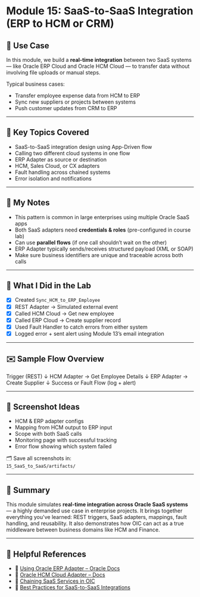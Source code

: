 # Module 15: SaaS-to-SaaS Integration (ERP to HCM or CRM)

## 🔧 Use Case
In this module, we build a **real-time integration** between two SaaS systems — like Oracle ERP Cloud and Oracle HCM Cloud — to transfer data without involving file uploads or manual steps.

Typical business cases:
- Transfer employee expense data from HCM to ERP
- Sync new suppliers or projects between systems
- Push customer updates from CRM to ERP

---

## 🔑 Key Topics Covered
- SaaS-to-SaaS integration design using App-Driven flow
- Calling two different cloud systems in one flow
- ERP Adapter as source or destination
- HCM, Sales Cloud, or CX adapters
- Fault handling across chained systems
- Error isolation and notifications

---

## 🧠 My Notes
- This pattern is common in large enterprises using multiple Oracle SaaS apps
- Both SaaS adapters need **credentials & roles** (pre-configured in course lab)
- Can use **parallel flows** (if one call shouldn’t wait on the other)
- ERP Adapter typically sends/receives structured payload (XML or SOAP)
- Make sure business identifiers are unique and traceable across both calls

---

## 🧪 What I Did in the Lab
- [x] Created `Sync_HCM_to_ERP_Employee`
- [x] REST Adapter → Simulated external event
- [x] Called HCM Cloud → Get new employee
- [x] Called ERP Cloud → Create supplier record
- [x] Used Fault Handler to catch errors from either system
- [x] Logged error + sent alert using Module 13’s email integration

---

## ✉️ Sample Flow Overview
Trigger (REST)
↓
HCM Adapter → Get Employee Details
↓
ERP Adapter → Create Supplier
↓
Success or Fault Flow (log + alert)


---

## 📎 Screenshot Ideas
- HCM & ERP adapter configs
- Mapping from HCM output to ERP input
- Scope with both SaaS calls
- Monitoring page with successful tracking
- Error flow showing which system failed

🗂️ Save all screenshots in:  
`15_SaaS_to_SaaS/artifacts/`

---

## 📌 Summary
This module simulates **real-time integration across Oracle SaaS systems** — a highly demanded use case in enterprise projects. It brings together everything you've learned: REST triggers, SaaS adapters, mappings, fault handling, and reusability. It also demonstrates how OIC can act as a true middleware between business domains like HCM and Finance.

---

## 🔗 Helpful References

- 🔄 [Using Oracle ERP Adapter – Oracle Docs](https://docs.oracle.com/en/cloud/paas/integration-cloud/erp-adapter/index.html)  
- 👥 [Oracle HCM Cloud Adapter – Docs](https://docs.oracle.com/en/cloud/paas/integration-cloud/hcm-adapter/index.html)  
- 🧩 [Chaining SaaS Services in OIC](https://docs.oracle.com/en/cloud/paas/integration-cloud/integrations-user/call-another-saas-application-integration.html)  
- 📘 [Best Practices for SaaS-to-SaaS Integrations](https://blogs.oracle.com/cloud-infrastructure/post/building-saas-to-saas-integrations-on-oic)


